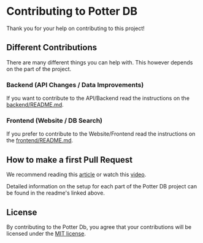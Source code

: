 # Contributing to Potter DB

Thank you for your help on contributing to this project!

## Different Contributions

There are many different things you can help with. This however depends on the part of the project.

### Backend (API Changes / Data Improvements)

If you want to contribute to the API/Backend read the instructions on the [backend/README.md](backend/README.md).

### Frontend (Website / DB Search)

If you prefer to contribute to the Website/Frontend read the instructions on the [frontend/README.md](frontend/README.md).

## How to make a first Pull Request

We recommend reading this [article](https://docs.github.com/en/pull-requests/collaborating-with-pull-requests/proposing-changes-to-your-work-with-pull-requests/about-pull-requests) or watch this [video](https://egghead.io/courses/how-to-contribute-to-an-open-source-project-on-github).

Detailed information on the setup for each part of the Potter DB project can be found in the readme's linked above.

## License

By contributing to the Potter Db, you agree that your contributions will be licensed under the [MIT license](LICENSE).
